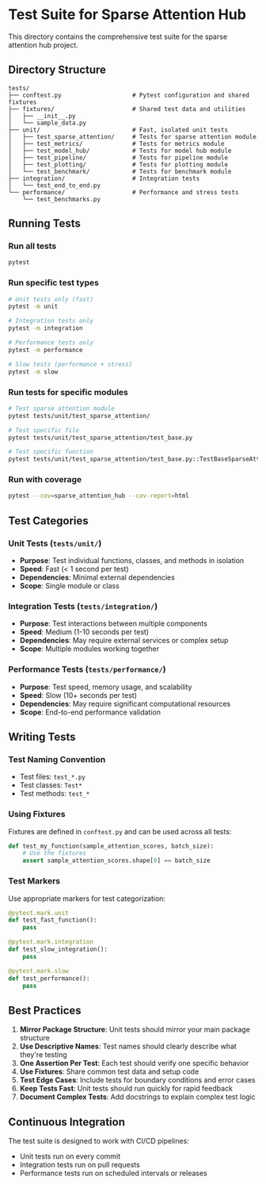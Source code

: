 # Test Suite for Sparse Attention Hub

This directory contains the comprehensive test suite for the sparse attention hub project.

## Directory Structure

```
tests/
├── conftest.py                    # Pytest configuration and shared fixtures
├── fixtures/                      # Shared test data and utilities
│   ├── __init__.py
│   └── sample_data.py
├── unit/                          # Fast, isolated unit tests
│   ├── test_sparse_attention/     # Tests for sparse attention module
│   ├── test_metrics/              # Tests for metrics module
│   ├── test_model_hub/            # Tests for model hub module
│   ├── test_pipeline/             # Tests for pipeline module
│   ├── test_plotting/             # Tests for plotting module
│   └── test_benchmark/            # Tests for benchmark module
├── integration/                   # Integration tests
│   └── test_end_to_end.py
└── performance/                   # Performance and stress tests
    └── test_benchmarks.py
```

## Running Tests

### Run all tests
```bash
pytest
```

### Run specific test types
```bash
# Unit tests only (fast)
pytest -m unit

# Integration tests only
pytest -m integration

# Performance tests only
pytest -m performance

# Slow tests (performance + stress)
pytest -m slow
```

### Run tests for specific modules
```bash
# Test sparse attention module
pytest tests/unit/test_sparse_attention/

# Test specific file
pytest tests/unit/test_sparse_attention/test_base.py

# Test specific function
pytest tests/unit/test_sparse_attention/test_base.py::TestBaseSparseAttention::test_initialization
```

### Run with coverage
```bash
pytest --cov=sparse_attention_hub --cov-report=html
```

## Test Categories

### Unit Tests (`tests/unit/`)
- **Purpose**: Test individual functions, classes, and methods in isolation
- **Speed**: Fast (< 1 second per test)
- **Dependencies**: Minimal external dependencies
- **Scope**: Single module or class

### Integration Tests (`tests/integration/`)
- **Purpose**: Test interactions between multiple components
- **Speed**: Medium (1-10 seconds per test)
- **Dependencies**: May require external services or complex setup
- **Scope**: Multiple modules working together

### Performance Tests (`tests/performance/`)
- **Purpose**: Test speed, memory usage, and scalability
- **Speed**: Slow (10+ seconds per test)
- **Dependencies**: May require significant computational resources
- **Scope**: End-to-end performance validation

## Writing Tests

### Test Naming Convention
- Test files: `test_*.py`
- Test classes: `Test*`
- Test methods: `test_*`

### Using Fixtures
Fixtures are defined in `conftest.py` and can be used across all tests:

```python
def test_my_function(sample_attention_scores, batch_size):
    # Use the fixtures
    assert sample_attention_scores.shape[0] == batch_size
```

### Test Markers
Use appropriate markers for test categorization:

```python
@pytest.mark.unit
def test_fast_function():
    pass

@pytest.mark.integration
def test_slow_integration():
    pass

@pytest.mark.slow
def test_performance():
    pass
```

## Best Practices

1. **Mirror Package Structure**: Unit tests should mirror your main package structure
2. **Use Descriptive Names**: Test names should clearly describe what they're testing
3. **One Assertion Per Test**: Each test should verify one specific behavior
4. **Use Fixtures**: Share common test data and setup code
5. **Test Edge Cases**: Include tests for boundary conditions and error cases
6. **Keep Tests Fast**: Unit tests should run quickly for rapid feedback
7. **Document Complex Tests**: Add docstrings to explain complex test logic

## Continuous Integration

The test suite is designed to work with CI/CD pipelines:

- Unit tests run on every commit
- Integration tests run on pull requests
- Performance tests run on scheduled intervals or releases 